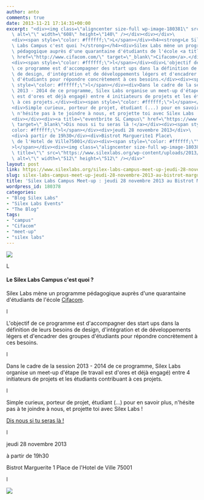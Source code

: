 ```yaml
---
author: anto
comments: true
date: 2013-11-21 17:14:31+00:00
excerpt: "<div><img class=\"aligncenter size-full wp-image-180381\" src=\"https://www.silexlabs.org/wp-content/uploads/2013/11/silexlabs-campus.png\"\
  \ alt=\"\" width=\"608\" height=\"140\" /></div><div></div>\
  <div><span style=\"color: #ffffff;\">L</span></div><h4><strong>Le Silex\
  \ Labs Campus c'est quoi ?</strong></h4><div>Silex Labs mène un programme\
  \ pédagogique auprès d'une quarantaine d'étudiants de l'école <a title=\"Cifacom\"\
  \ href=\"http://www.cifacom.com/\" target=\"_blank\">Cifacom</a>.</div>\
  <div><span style=\"color: #ffffff;\">l</span></div><div>L'objectif de\
  \ ce programme est d'accompagner des start ups dans la définition de leurs besoins\
  \ de design, d'intégration et de développements légers et d'encadrer des groupes\
  \ d'étudiants pour répondre concrètement à ces besoins.</div><div><span\
  \ style=\"color: #ffffff;\">l</span></div><div>Dans le cadre de la session\
  \ 2013 - 2014 de ce programme, Silex Labs organise un meet-up d'étape (le travail\
  \ est d'ores et déjà engagé) entre 4 initiateurs de projets et les étudiants contribuant\
  \ à ces projets.</div><div><span style=\"color: #ffffff;\">l</span></div>\
  <div>Simple curieux, porteur de projet, étudiant (...) pour en savoir plus,\
  \ n'hésite pas à te joindre à nous, et projette toi avec Silex Labs !</div>\
  <div></div><div><a title=\"eventbrite SL Campus\" href=\"https://www.eventbrite.fr/e/billets-silex-labs-campus-meet-up-9456323117\"\
  \ target=\"_blank\">Dis nous si tu seras là !</a></div><div><span style=\"\
  color: #ffffff;\">l</span></div><div>jeudi 28 novembre 2013</div>\
  <div>à partir de 19h30</div><div>Bistrot Marguerite1 Place\
  \ de l'Hotel de Ville75001</div><div><span style=\"color: #ffffff;\"\
  >l</span></div><div><img class=\"aligncenter size-full wp-image-180382\"\
  \ title=\"\" src=\"https://www.silexlabs.org/wp-content/uploads/2013/11/silexlabs-campus-carre.png\"\
  \ alt=\"\" width=\"512\" height=\"512\" /></div>"
layout: post
link: https://www.silexlabs.org/silex-labs-campus-meet-up-jeudi-28-novembre-2013-au-bistrot-marguerite/
slug: silex-labs-campus-meet-up-jeudi-28-novembre-2013-au-bistrot-marguerite
title: 'Silex Labs Campus Meet-up : jeudi 28 novembre 2013 au Bistrot Marguerite'
wordpress_id: 180378
categories:
- "Blog Silex Labs"
- "Silex Labs Events"
- "The Blog"
tags:
- "campus"
- "Cifacom"
- "meet-up"
- "silex labs"
---
```


![](https://www.silexlabs.org/wp-content/uploads/2013/11/silexlabs-campus.png)







L




#### **Le Silex Labs Campus c'est quoi ?**




Silex Labs mène un programme pédagogique auprès d'une quarantaine d'étudiants de l'école [Cifacom](http://www.cifacom.com/).




l




L'objectif de ce programme est d'accompagner des start ups dans la définition de leurs besoins de design, d'intégration et de développements légers et d'encadrer des groupes d'étudiants pour répondre concrètement à ces besoins.




l




Dans le cadre de la session 2013 - 2014 de ce programme, Silex Labs organise un meet-up d'étape (le travail est d'ores et déjà engagé) entre 4 initiateurs de projets et les étudiants contribuant à ces projets.




l




Simple curieux, porteur de projet, étudiant (...) pour en savoir plus, n'hésite pas à te joindre à nous, et projette toi avec Silex Labs !







[Dis nous si tu seras là !](https://www.eventbrite.fr/e/billets-silex-labs-campus-meet-up-9456323117)




l




jeudi 28 novembre 2013




à partir de 19h30




Bistrot Marguerite
				1 Place de l'Hotel de Ville
				75001




l




![](https://www.silexlabs.org/wp-content/uploads/2013/11/silexlabs-campus-carre.png)

